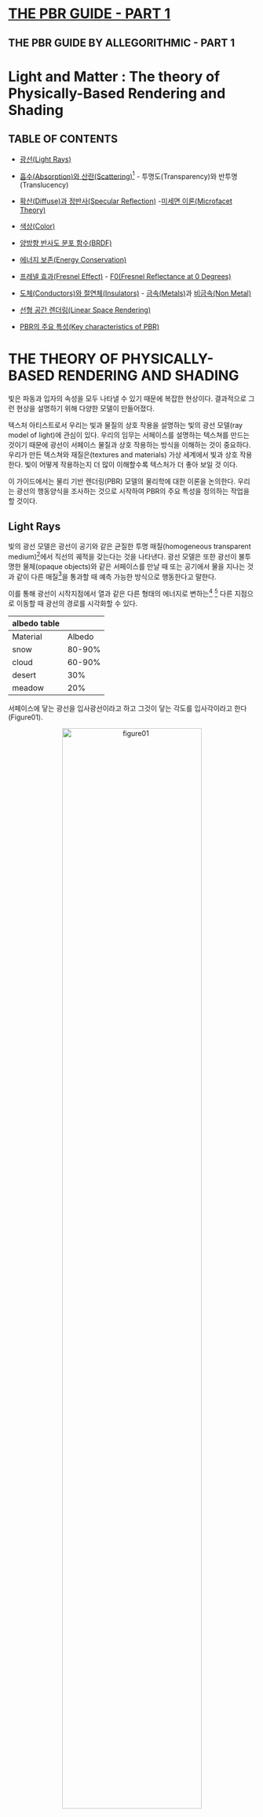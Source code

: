 [THE PBR GUIDE - PART 1](https://substance3d.adobe.com/tutorials/courses/the-pbr-guide-part-1)
===

THE PBR GUIDE BY ALLEGORITHMIC - PART 1
---


# Light and Matter : The theory of Physically-Based Rendering and Shading
## TABLE OF CONTENTS
* [광선(Light Rays)](#light-rays)

* [흡수(Absorption)와 산란(Scattering)](#absorption-and-scattering-transparency-and-translucency)[^scattering_diffuse_difference] - 투명도(Transparency)와 반투명(Translucency)
<!--
동일 파일 내에서 문단(헤더) 이동 링크
[노출 텍스트](문단 주소)
1. 헤더 제목 문자열을 (문단 주소)에 기입.
2. 문단 주소의 특수문자 제거.
3. 문단 주소의 공백 '-(hyphen)'으로 대체.
4. 문단 주소의 대문자를 소문자로 대체.
5. 문잔 주소 문자열에 '-(hyphen)'이 있는 경우는 그대로 사용.
* reference : https://ansohxxn.github.io/blog/markdown/#%EB%8F%99%EC%9D%BC-%ED%8C%8C%EC%9D%BC-%EB%82%B4%EC%97%90%EC%84%9C%EC%9D%98-%EB%AC%B8%EB%8B%A8%ED%97%A4%EB%8D%94-%EC%9D%B4%EB%8F%99-%EB%A7%81%ED%81%AC
-->

* [확산(Diffuse)과 정반사(Specular Reflection)](#diffuse-and-specular-reflection) -[미세면 이론(Microfacet Theory)](#microfacet-theory)

* [색상(Color)](#color)

* [양방향 반사도 분포 함수(BRDF)](#brdf)

* [에너지 보존(Energy Conservation)](#energy-conservation)

* [프레넬 효과(Fresnel Effect)](#fresnel-effect) - [F0(Fresnel Reflectance at 0 Degrees)](#f0-fresnel-reflectance-at-0-degrees)

* [도체(Conductors)와 절연체(Insulators)](#conductors-and-insulatorsmetals-and-non-metals) - [금속(Metals)](#metals)과 [비금속(Non Metal)](#non-metals)

* [선형 공간 렌더링(Linear Space Rendering)](#linear-space-rendering)

* [PBR의 주요 특성(Key characteristics of PBR)](#key-characteristics-of-pbr)



# THE THEORY OF PHYSICALLY-BASED RENDERING AND SHADING
 빛은 파동과 입자의 속성을 모두 나타낼 수 있기 때문에 복잡한 현상이다. 결과적으로 그런 현상을 설명하기 위해 다양한 모델이 만들어졌다.

 텍스처 아티스트로서 우리는 빛과 물질의 상호 작용을 설명하는 빛의 광선 모델(ray model of light)에 관심이 있다. 우리의 임무는 서페이스를 설명하는 텍스쳐를 만드는 것이기 때문에 광선이 서페이스 물질과 상호 작용하는 방식을 이해하는 것이 중요하다. 우리가 만든 텍스쳐와 재질은(textures and materials) 가상 세계에서 빛과 상호 작용한다. 빛이 어떻게 작용하는지 더 많이 이해할수록 텍스처가 더 좋아 보일 것 이다.

 이 가이드에서는 물리 기반 렌더링(PBR) 모델의 물리학에 대한 이론을 논의한다. 우리는 광선의 행동양식을 조사하는 것으로 시작하여 PBR의 주요 특성을 정의하는 작업을 할 것이다.


## Light Rays
 빛의 광선 모델은 광선이 공기와 같은 균질한 투명 매질(homogeneous transparent medium)[^homogeneous_medium]에서 직선의 궤적을 갖는다는 것을 나타낸다. 광선 모델은 또한 광선이 불투명한 물체(opaque objects)와 같은 서페이스를 만날 때 또는 공기에서 물을 지나는 것과 같이 다른 매질[^매질]을 통과할 때 예측 가능한 방식으로 행동한다고 말한다.

 이를 통해 광선이 시작지점에서 열과 같은 다른 형태의 에너지로 변하는[^conversion] [^albedo] 다른 지점으로 이동할 때 광선의 경로를 시각화할 수 있다.

 |albedo table||
 |----|----|
 |Material|Albedo|
 |snow|80-90%|
 |cloud|60-90%|
 |desert|30%|
 |meadow|20%|

 서페이스에 닿는 광선을 입사광선이라고 하고 그것이 닿는 각도를 입사각이라고 한다(Figure01).

<!--
이미지 기본형
![figure01](/img/figure01.png)

가운데 정렬하기(캡션 포함)
<img> 태그로 이미지를 첨부하고, 이미지 태그를 p태그로 감싼다.
-->
<p align="center">
  <img src="/img/figure01.png" alt="figure01" width="75%" height="75%" /> 
  <p align="center">
  Figure 01: 입사각(Angle of incidence), 입사광선과 반사광선(incident and reflected rays)
  </p>
</p>

 광선은 두 매질 사이의 평면 경계면에 입사한다. 광선이 서페이스에 닿으면 다음 이벤트 중 하나 또는 모두가 발생할 수 있다.

 1. 광선은 서페이스에서 반사되어 다른 방향으로 이동한다. 이때 광선은 "반사각은 입사각(반사광)과 같다"는 반사의 법칙을 따른다.

 2. 광선은 직선(굴절광)의 궤적으로 한 매질에서 다른 매질로 통과한다.

 이 지점에서 광선은 반사와 굴절(reflection and refraction)의 두 방향으로 나뉜다. 서페이스에서 광선은 반사되거나 굴절되며 결국 두 매질에 흡수(Absorption)될 수 있다. 그러나 물질의 표면에서는 흡수가 일어나지 않는다.

[^homogeneous_medium]: homogeneous medium : 균질 매질. 설탕물, 표준대기상태의 공기로 채워진 용기와 같이 혼합물 전체가 같은 조성을 가지는 매질.(장소와 관계가 없는 매질.)

[^매질]: 매질(medium) : 힘이나 파동 등의 물리현상을 전달하는 작용을 하는 물질 또는 공간. 장(선형/비선형), 공간(균질/비균질), 방향성(등방성/<이방성, 비등방성>), 탄성(탄성/비탄성) 의존성에 따라 성질이 구분된다. 매질의 물리적 성질에 따라 서로 다른 매질의 경계면에서는 반사(Reflection), 굴절(Refraction), 산란(Scattering), 투과(Transmission), 흡수(Absorption) 등의 현상이 일어난다. 

[^conversion]: 서페이스에서는 빛의 반사(reflection) 뿐만 아니라 흡수(Absorption, absorb)도 일어난다. 빛 에너지는 몸체의 분자에 흡수되어 운동 에너지로 변환되고, 분자의 움직임이 증가하면 주변으로 복사되는 열이 발생한다.

[^albedo]: 알베도(albedo) : 이러한 흡수 원리는 일상 생활으로 옮겨볼 수 있다. 검은색 티셔츠는 흰색 티셔츠보다 햇빛을 더 많이 흡수한다. 이것이 우리가 여름에 검은색 셔츠를 입고 땀을 더 많이 흘리는 이유이다. 몸체의 알베도는 흡수된 햇빛의 비율에 영향을주어 다양한 스펙트럼 범위에서 재질의 반사 정도를 측정한다 . 100%의 알베도는 흡수가 일어나지 않음을 나타낸다. 따라서 0%의 알베도는 반사가 없음을 나타낸다. 테이블 참조.

[^scattering_diffuse_difference]: 산란(Scattering)과 확산(Diffuse)의 차이 : 산란은 "어떤 매질에 빛이 입사되어 흡수되고 흡수된 매질의 원자를 파원으로 하여 사방으로 빛이 재방출되는 현상"을 의미한다.
확산은 "어떤 매질에 일정 방향에서 입사한 빛이 반사 또는 투과된 후, 모든 방향으로 퍼지면서 진행하는 현상"이다. 확산은 난반사(Diffuse Reflection)를 일으킨다.


## Absorption and Scattering (Transparency and Translucency)
 불균일한 매질(inhomogeneous medium)이나 반투명 물질로 이동할 때 빛은 다음과 같이 흡수되거나 산란될 수 있다.

 빛이 흡수되면(absorbed) 다른 형태의 에너지(보통 열)로 바뀌면서 빛의 강도가 감소한다. 파장을 근거로하여 흡수되는 빛의 양에 따라 색이 변하지만 광선의 방향은 변하지 않는다.

 빛이 산란되면(scattered) 광선 방향이 무작위로 바뀌고 편차의 정도는 재질에 따라 다르다. 산란은 빛의 방향을 무작위로 지정하지만 강도는 변화시키지 않는다. 신체부위중 귀는 이 현상의 좋은 예이다. 귀가 얇아서(흡수율이 낮음) Figure 02와 같이 귀 뒤쪽에서 산란광이 방출되는 것을 볼 수 있다.

 산란이 없고 흡수가 낮으면 광선이 표면을 직접 통과할 수 있다. 이것은 유리의 경우이다. 예를 들어 깨끗한 수영장에서 수영하고 있다고 할때, 사람은 눈을 뜨고 맑은 물을 통해 먼 거리를 볼 수 있다. 그러나 같은 수영장이 상대적으로 더러우면 먼지 입자가 빛을 산란시켜 물의 투명도를 낮추고 결과적으로 볼 수 있는 거리가 줄어든다.

 그러한 매질/물질(medium/material)에서 더 많은 빛이 이동할수록 더 많이 흡수 및/또는 산란된다. 따라서 물체의 두께는 빛이 얼마나 흡수되거나 산란되는지에 큰 역할을 한다. 두께 맵(thickness map)은 Figure 03과 같이 셰이더에 오브젝트의 두께를 설명하는 데 사용할 수 있다.

<p align="center">
  <img src="/img/figure02.jpg" alt="figure02" width="75%" height="75%" /> 
  <p align="center">
  Figure 02: 귀 뒤쪽으로부터 방사되는 산란광
  </p>
</p>

<p align="center">
  <img src="/img/figure03.png" alt="figure03" width="75%" height="75%" /> 
  <p align="center">
  Figure 03: 섭스턴스 페인터 내에서 서페이스 아래 산란과 함께 사용되는 두께 맵
  </p>
</p>


## Diffuse and Specular Reflection
 정반사(Specular Reflection)란 광선(Light Rays) 섹션에서 논의한 것처럼 서페이스에서 반사된 빛을 말한다. 광선은 서페이스에서 반사되어 다른 방향으로 이동한다. 그것은 반사의 법칙을 따른다. 즉, 완벽하게 평평한 표면에서 반사각은 입사각과 같다. 그러나 대부분의 표면은 불규칙하고 반사 방향은 표면 거칠기(surface roughness)에 따라 무작위로 달라진다. 이 경우 빛의 방향이 바뀌지만 빛의 강도는 일정하게 유지된다.

 더 거친 서페이스는 더 크고 더 흐릿하게 보이는 하이라이트를 가질 것이다. 매끄러운 표면은 정반사의 초점을 유지하고 적절한 각도에서 볼 때 더 밝거나 강렬하게 보인다. 그러나 두 경우 모두 동일한 총 광량이 반사된다(Figure 04).

<p align="center">
  <img src="/img/figure04.jpg" alt="figure04" width="75%" height="75%" /> 
  <p align="center">
  Figure 04: 반사 방향은 표면 거칠기에 따라 무작위로 달라진다.
  </p>
</p>

 굴절(Refraction)은 광선 방향의 변화이다. 빛이 한 매질에서 다른 매질로 이동할 때 속도와 방향이 바뀐다. 굴절률 또는 IOR(Index Of Refraction)은 광선이 진행하는 방향의 변화를 설명하는 광학 측정이다. 기본적으로 IOR 값은 광선이 한 매체를 통해 다른 매체로 통과할 때 구부러지는 정도를 결정하는 데 사용된다. 예를 들어, 물의 IOR은 1.33인 반면 판유리의 IOR은 1.52이다. Figure 05에서 물 한 컵에 담긴 빨대의 렌더링을 볼 수 있다. 빨대는 빛이 다른 매질(공기, 물, 유리)을 통과할 때 굴절로 인해 구부러진 것처럼 보인다.

<p align="center">
  <img src="/img/figure05.jpg" alt="figure05" width="75%" height="75%" /> 
  <p align="center">
  Figure 05: 빨대가 굴절로 인해 구부러진 것처럼 보인다.
  </p>
</p>

 확산 반사(Diffuse Reflection)는 굴절된 빛이다. 광선은 한 매질에서 다른 매질로 전달된다. 광선이 오브젝트에 들어간다고 할 때, 빛은 이 오브젝트 내에서 여러 번 산란된다. 그것은 마침내 물체 밖으로 다시 굴절되어 처음에 들어갔던 거의 같은 지점에서 원래의 매질로 되돌아간다(Figure 06).

 확산 물질은 흡수성이다. 굴절된 빛이 그러한 물질에서 너무 오래 이동하면 완전히 흡수될 수 있다. 빛이 이 물질을 빠져나가면 진입 지점에서 아주 작은 거리만 이동했을 가능성이 크다.

 따라서 들어가는 지점과 나오는 지점간의 거리는 무시할 수 있다. 전통적인 셰이딩에서 확산 반사에 사용되는 램버트(Lambertian) 모델은 서페이스 거칠기를 고려하지 않는다. 그러나 오렌-나야르(Oren-Nayar) 모델과 같은 다른 확산 반사 모델은 이러한 거칠기를 반영한다.

 높은 산란과 낮은 흡수(high scattering and low absorption)를 모두 갖는 재료를 참여 매질(participating media) 또는 반투명 물질(translucent materials)이라고 한다. 예를 들어 연기, 우유, 피부, 옥 및 대리석이 있다. 광선의 들어오고 나가는 지점 사이의 차이가 더 이상 무시할 수 없는 것으로 간주되는 피하산란(subsurface scattering)의 추가 모델링으로 우유, 피부, 옥 및 대리석과 같은 렌더링이 가능할 수 있다. 연기 또는 안개와 같이 매우 다양하고 산란 및 흡수가 매우 낮은 매질을 정확하게 렌더링하려면 몬테카를로 시뮬레이션(Monte Carlo simulations)[^Monte]과 같은 훨씬 더 느린 방법이 요구될 수 있다.

<p align="center">
  <img src="/img/figure06.png" alt="figure06" width="75%" height="75%" /> 
  <p align="center">
  Figure 06: 한 매질에서 다른 매질로 이동하는 광선이 물체 내부에서 산란
  </p>
</p>

[^Monte]: 몬테카를로 시뮬레이션(Monte Carlo simulations) : 반복되는 랜덤 샘플링을 사용하여 발생하는 결과 범위의 가능성을 얻을 수 있는 계산 알고리즘의 한 유형. 몬테카를로 메서드 또는 다중 확률 시뮬레이션이라고도 하는 몬테카를로 시뮬레이션은 불확실한 사건의 가능한 결과를 추정하는 데 사용되는 수학적 기법이다.

#### Microfacet Theory
 이론적으로 확산 반사(diffuse)와 정반사(specular reflection) 모두 광선이 매질과 교차하는 표면의 불규칙성(surface irregularities)에 따라 달라진다. 그러나 실제로는 난반사(diffuse reflection)에 대한 거칠기의 영향은 물질 내부에서 발생하는 산란 때문에 덜 가시적이다. 결과적으로 광선이 반사되어 나가는 방향은 표면 거칠기와 입사 방향에 상당히 독립적이다.[^diffuse_ref] 확산 반사에 대한 가장 일반적인 모델(Lambertian)은 거칠기를 완전히 무시한다.

 이 가이드에서는 이러한 표면 불규칙성을 표면 거칠기(surface roughness)[^roughness]라고 한다. 표면 불규칙성은 사용 중인 PBR 워크플로우에 따라 거칠기, 부드러움, 광택 또는 미세 표면(roughness, smoothness, glossiness or micro-surface)을 비롯한 여러 다른 이름을 가질 수 있다. 이 모든 용어는 서브 텍셀[^texel](sub-texel)의 기하학적 세부사항인 서페이스의 동일한 측면(surface irregularities)을 설명한다.

 이러한 표면 불규칙성은 사용 중인 워크플로에 따라 거칠기(roughness) 또는 광택맵(glossiness map)에서 작성된다. 물리 기반 BRDF(physically-based BRDF)[^BRDF]는 표면이 미세면(microfacet)이라고 하는 다양한 방향의 소규모 평면 세부 표면(small-scaled planar detail surfaces of varying orientation)으로 구성되어 있다고 가정하는 미세면 이론(microfacet theory)을 기반으로 한다. 이 작은 평면 각각은 법선(normal)을 기반으로 한 방향(single direction)을 향해 빛을 반사한다(Figure 07).

 표면 법선(surface normal)이 조명 방향과 보기 방향(light direction and view direction) 사이의 정확히 중간 방향인 미세면은 가시광선을 반사한다. 그러나 미세표면 노말과 하프 노말이 동일한 경우 그림 07에서와 같이 일부 미세면이 그림자(빛 방향, light direction) 또는 마스킹(보기 방향, view direction)에 의해 차단되므로 모든 미세면이 기여하는 것은 아니다.

 미세한 수준(microscopic level)의 표면 불규칙성은 광 확산을 유발한다. 예를 들어, 흐릿한 반사는 산란된 광선으로 인해 발생한다. 광선은 평행하게 반사되지 않으므로 정반사를 흐리게 인식한다(Figure 08).

<p align="center">
  <img src="/img/figure07.png" alt="figure07" width="75%" height="75%" /> 
  <p align="center">
  Figure 07: 미세면 이론에 기반한 Physically-based BRDF
  </p>
</p>
<p align="center">
  <img src="/img/figure08.png" alt="figure08" width="75%" height="75%" /> 
  <p align="center">
  Figure 08: 산란된 광선에 의한 흐릿한 반사
  </p>
</p>

[^diffuse_ref]: 디퓨즈 리플렉션은 물질 내부에서 발생하는 산란으로 인해 표면의 거칠기를 무시 가능한 수준으로 무작위적인 방향으로 반사된다.

[^roughness]: Roughness : 또한 대부분의 대중적인 렌더러에서 표면에 대한 거칠기를 Roughness라는 이름으로 나타낸다. 이때 일반적으로 거칠기가 증가하면 더 많은 확산으로 인해 부드러운 셰입의 반사를 얻을 수 있고, 거칠기가 감소하면 선명하고 날카로운 셰입의 반사를 얻을 수 있다.

[^texel]: Texel : 텍셀, 텍스처 엘리먼트 또는 텍스처 픽셀은 텍스처 맵의 기본 단위이다. 텍스처는 이미지가 픽셀 배열로 표현되는 것처럼 텍스처 공간을 나타내는 텍셀 배열로 표현된다.

[^BRDF]: BRDF : 양방향 반사도 분포 함수(Bidirectional Reflectance Distribution Function)는 빛이 불투명한 표면에서 어떤 방식으로 반사되는지를 정의하는 4차원 함수이다.


## Color
 표면의 가시적인 색상은 광원에서 방출되는 파장에서 비롯된다. 이러한 파장은 물체에 흡수되고, 정반사 및 확산 반사된다. 그 흡수되는 파장 외 나머지 반사 파장을 우리가 색상으로 보는 것이다.

 예를 들어, 사과의 피부는 대부분 붉은 빛을 반사한다. 빨간색 파장만 사과 껍질 외부로 다시 산란되고 나머지 파장은 흡수된다(Figure 09).

 사과는 또한 전기를 전도하지 않는 물질(유전체, dielectrics)[^dielectrics]로서(사과 껍질과 같이) 정반사가 파장에 거의 독립적이기 때문에 광원과 동일한 색상의 밝은 정반사 하이라이트를 갖는다. 이러한 물질의 경우 정반사에 색상이 지정되지 않는다. 이후 섹션에서 다양한 유형의 물질(금속 및 유전체)에 대해 논의할 것이다.

 Substance PBR 셰이더는 GGX 미세면 분포(GGX microfacet distribution)를 사용한다.

<p align="center">
  <img src="/img/figure09.png" alt="figure09" width="75%" height="75%" /> 
  <p align="center">
  Figure 09: 적색 파장이 눈으로 반사된다.
  </p>
</p>

[^dielectrics]: 유전체(dielectric) : 도체와 달리 유전체는 절연체이므로 전하가 통과하지 않는다.

## BRDF
 양방향 반사율 분포 함수(BRDF)는 표면의 반사율 속성을 설명하는 함수이다. 컴퓨터 그래픽에는 다양한 BRDF 모델이 있으며 그 중 일부는 물리적으로 설득력있지 않다. BRDF가 물리적으로 그럴듯해지기 위해서는 에너지를 보존(energy conserving)하고 상호성을 나타내야 한다. 상호성은 BRDF의 결과에 영향을 미치지 않고 들어오는 광선과 나가는 광선이 서로의 반전으로 간주될 수 있다는 헬름홀츠 상호성 원칙(Helmholtz Reciprocity Principle)를 나타낸다.

 섭스턴스의 PBR 쉐이더에서 사용하는 BRDF는 Disney의 principled reflectance model을 기반으로 한다. 이 모델은 GGX 미세면 분포(GGX microfacet distribution)를 기반으로 한다. GGX는 반사 분포 측면에서 더 나은 솔루션 중 하나를 제공한다. 하이라이트에서 더 짧은 피크와 폴오프에서 더 긴 꼬리를 사용하여 더 사실적으로 보인다(Figure 10).

<p align="center">
  <img src="/img/figure10.png" alt="figure10" width="75%" height="75%" /> 
  <p align="center">
  Figure 10: GGX vs Blinn specular distribution - GGX는 specular distributio 측면에서 더 나은 솔루션 중 하나를 제공한다.
  </p>
</p>


## Energy Conservation
 에너지 보존은 물리 기반 렌더링 솔루션에서 중요한 역할을 한다.[^energy_conservation] 이 원리는 표면에서 다시 방출되는 빛(반사 및 산란, reflected and scattered back)의 총량이 수신된 총량보다 적음을 나타낸다. 다시 말해, 표면에서 반사된 빛은 표면에 닿기 전보다 더 강렬하지 않다. 예술가로서 우리는 에너지 보존을 통제하는 것에 대해 걱정할 필요가 없다. 이것은 PBR의 장점 중 하나로, 에너지 보존은 항상 셰이더에 의해 시행된다. 이것은 물리 기반 모델의 일부이며 우리가 물리학보다 예술에 집중할 수 있도록 해준다.

[^energy_conservation]: 에너지 보존 법칙(law of energy conservation) : 물리적 현상에 따라 한 물체에서 다른 물체로 에너지가 옮겨가거나 물체의 에너지가 다른 종류의 에너지로 변환할 때, 항상 자연계 전체의 에너지의 총량은 일정하게 보존된다는 법칙이다. 예를 들어 물체가 일정 위치에서 지상으로 떨어질 경우 위치에너지가 운동에너지로 변환되면서 속도가 증가하지만, 위치에너지와 운동에너지의 총합은 일정하게 보존된다.


## Fresnel Effect
 프레넬 반사 인자(Fresnel reflection factor) 또한 BRDF의 계수로서 물리 기반 셰이딩에서 중요한 역할을 한다. 프랑스 물리학자 Augustin-Jean Fresnel이 발견한 프레넬 효과(Fresnel Effect)는 표면에서 반사되는 빛의 양이 그것이 인지되는 시야각(viewing angle)에 따라 달라진다고 말한다. 물 웅덩이를 예로든다면, 물 표면에 수직으로하여 똑바로 아래를 볼 때 바닥까지 볼 수 있다. 이때 수면을 보는 것은 0도(zero degrees) 또는 수직 입사(normal incidence)[^normal_incidence]가 될 것이다(노말은 표면 법선). 수면에 더 평행한 스침 입사(grazing incidence)[^grazing_incidence]에서 물 웅덩이를 보면 수면의 정반사가 더 강해지는 것을 볼 수 있으며, 수면 아래는 전혀 볼 수 없을 수도 있다.

 프레넬은 우리가 전통적인 셰이딩에서 했던 것처럼 PBR에서 제어하는 것이 아니다. 다시 말하지만, 이것은 PBR 셰이더에 의해 처리되는 물리학의 또 다른 측면이다. 스침 입사에서 표면을 볼 때 모든 매끄러운 표면은 90도 입사각에서 거의 100%의 반사체가 된다.

 거친 표면의 경우 반사율은 스침 입사에 가까울 수록 점점 더 정반사화되지만 100% 정반사에 도달하지는 않는다. 여기서 가장 중요한 요소는 "macrosurface"의 법선과 빛이 이루는 각도가 아니라 각 미세면(microfacet)의 법선과 빛이 이루는 각도이다. 광선이 다른 방향으로 분산되기 때문에 반사가 더 부드럽거나 흐리게 보인다. 거시적 수준(macroscopic level)에서 발생하는 것은 집합적인 미세면(collective microfacets)에 대해 관찰할 모든 프레넬 효과의 평균과 다소 유사하다.

[^normal_incidence]: 수직 입사(normal incidence) : 파동이 경계면에 충돌할 때 수직인 경우, 즉 입사각이 0도 일때 수직 입사라고 한다.

[^grazing_incidence]: 스침 입사(grazing incidence) : 수직입사와는 다르게 입사각이 경계면의 법선에 대해 90도에 근접할 때 이러한 입사각을 스침각이라 하는데 이 스침각에서의 입사를 스침 입사라고 한다.

#### F0 (Fresnel Reflectance at 0 Degrees)
 빛이 표면에 직각 또는 수직으로(0도 각도로) 닿으면 해당 빛의 일정 비율이 정반사(specular)로 반사된다. 표면에 대한 굴절률(IOR)을 사용하여 반사되는 양을 도출할 수 있다. 이를 F0(Fresnel 0)라고 한다(Figure 11). 표면으로 굴절되는 빛의 양을 1 ~ F0이라고 한다.

<p align="center">
  <img src="/img/figure11.png" alt="figure11" width="75%" height="75%" /> 
  <p align="center">
  Figure 11: 매끄러운 유전체 표면의 경우 F0에서는 빛의 2-5%, 스침각에서는 100%를 반사한다.
  </p>
</p>

 가장 일반적인 유전체(dielectrics)의 F0 범위는 0.02-0.05(선형 값, linear values)이다. 도체(conductors)의 경우 F0 범위는 0.5-1.0이다. 따라서 표면의 반사율은 아래 방정식과 같이 굴절률에 의해 결정된다(Lagarde 2011).

 <p align="center">
  <img src="/img/figure11_f0.png" alt="figure11_f0" width="75%" height="75%" />
  <p align="center">
  Figure 11_2: n = refractive index(IOR)
  </p>
</p>

 텍스처 제작과 관련하여 관심을 갖는 것은 F0 반사율 값이다. 비금속<유전체/절연체, Non-metals(dielectrics/insulators)>은 그레이스케일 값을 가지며 금속(도체)은 RGB 값을 갖는다. PBR과 관련하여 반사율에 대한 예술적 해석을 통해 Figure 11과 같이 매끄러운 유전체 표면의 경우 F0은 빛의 2%에서 5%를 반사하고 스침 각도(grazing angles)에서 100%를 반사한다고 말할 수 있다.

 유전체(비금속) 반사율 값은 실제로 크게 변하지 않는다.(유전체의 반사율 값이 대부분 크게 차이를 보이지 않음.) 사실, 거칠기에 의해 변경될 때 값의 실제 변화는 알아보기 어려울 수 있다. 그러나 값에는 차이가 있다. Figure 12에서 금속 및 비금속 물질 모두에 대한 F0 범위를 보여주는 차트를 볼 수 있다.

 비금속의 범위는 서로 크게 다르지 않다. 보석은 값이 더 높기 때문에 예외이다. F0는 특히 도체(conductors)나 절연체(insulators)에 관한 것이므로 잠시 후에 논의할 것이다.


## Conductors and Insulators(Metals and Non-Metals)
 PBR용 재질을 만들 때는 금속이나 비금속(metal or non-metal)의 관점에서 생각하는 것이 도움이 된다. 표면이 금속인지 아닌지 스스로에게 물어보고, 금속이라면 한 세트의 가이드라인을 따라야 한다. 그렇지 않은 경우 다른 지침을 따라야한다.

 이것은 일부 재질이 준금속(metalloids, 금속과 비금속의 혼합)과 같이 이러한 범주에 속하지 않을 수 있기 때문에 단순한 접근 방식일 수 있지만, 재질을 만드는 전체 과정에서 금속과 비금속을 구별하는 것은 좋은 접근 방식이며 메탈로이드는 예외이다. 재질에 대한 가이드라인을 설정하려면 먼저 우리가 만들고자 하는 것을 이해해야 한다. PBR을 사용하면 금속(도체, Conductors)[^conductor] [^thermal_conductor] [^electrical_conductor]과 비금속(절연체, Insulators)[^insulators]의 특성을 살펴보고 Figure 12와 같이 이러한 가이드라인 세트를 도출할 수 있다.

<p align="center">
  <img src="/img/figure12.png" alt="figure12" width="75%" height="75%" /> 
  <p align="center">
  Figure 12: 금속 및 비금속 재질 모두에 대한 F0 범위
  </p>
</p>

 굴절된 빛은 흡수되고 금속의 색조(color tint)는 반사된 빛에서 나오므로 맵에서 금속에 확산 색상(diffuse color)을 지정하지 않는다(diffuse = 0).

[^conductor]: 도체(Conductor) : '전기 몇 '열'이 잘 통하는 도전성 물질.

[^thermal_conductor]: 열 전도체(Thermal Conductor) : 열이 잘 전달되는 물질.

[^electrical_conductor]: 전기 전도체(Electrical Conductor) : 전도도가 높아서 전기가 통하기 쉬운 물질.

[^insulators]: 절연체(Insulator) : '전기'나 '열'을 전달하기 어려운 성질을 가지는 물질의 총칭.
전기가 통하기 쉬운 '도체(전기 전도체)'에 비교해서 '부도체'라고도 한다. '절연체'는 '유전체(dielectric)'의 성질도 갖는다.

#### Metals
 금속은 열과 전기의 좋은 도체이다. 전도성 금속의 전기장(electric field)은 0이며 전기장과 자기장으로 이루어진 입사 광파가 표면에 부딪힐 때 그 파동은 부분적으로 반사되고 굴절된 빛은 모두 흡수된다. 연마된 금속의 반사율 값은 약 70-100% 반사 범위로 높은 편이다(Figure 13).

<p align="center">
  <img src="/img/figure13.png" alt="figure13" width="75%" height="75%" /> 
  <p align="center">
  Figure 13: 금속의 반사율 값은 약 70-100% 정반사이다.
  </p>
</p>

 일부 금속은 다른 파장의 빛을 흡수한다. 예를 들어, 금은 가시 스펙트럼의 고주파수 끝에서 청색광을 흡수하므로 노란색으로 보이게된다. 그러나 굴절된 빛은 흡수되기 때문에 금속의 색조는 반사된 빛에서 나온다. 따라서 우리 맵에서는 금속에 확산 색상을 지정하지 않는다(diffuse = 0). 예를 들어, 반사광/광택(specular/gloss) 워크플로우에서 원금속(raw metal)은 디퓨즈 맵에서 검은색으로 설정되고 반사율 값은 반사광 맵(specular map)에서 착색된 색상 값이다. 금속의 경우 반사율 값은 RGB가 되며 착색될 수 있다. 물리 기반 모델 내에서 작업하고 있기 때문에 맵에서 금속 반사율에 대해 실제 측정 값을 사용해야 한다.

 텍스쳐링 측면에서 금속의 또 다른 중요한 점은 부식 경향이다. 이것은 풍화 요소(weathering elements)가 금속의 반사 상태에서 큰 역할을 할 수 있음을 의미한다. 금속이 녹슬면 금속의 반사 상태가 변경된다. 그런 다음 부식된 영역은 Figure 14와 같이 금속성 맵(metallic map)에서 검은색 값으로 표시된 유전체로 처리된다. 2부에서 논의할 것처럼 금속성/거칠기 워크플로우(metallic/roughness workflow)의 셰이더는 유전체의 F0 값을 4% 반사 하도록 하드코딩한다. Figure 14는 하드코딩된 F0 값이 4%인 확산 반사 색상(diffuse reflected color)으로 기본 색상 맵(base color map)의 녹슨 영역을 보여준다.

 또한 도색된 금속은 금속이 아닌 유전체로 취급된다. 페인트는 원금속(raw metal) 위에 레이어 역할을 한다. 페인트가 벗겨진 상태에서 노출된 원금속만 금속으로 처리된다. 금속에 묻은 먼지나 원금속을 흐리게하는 물질도 마찬가지이다.

 이 장의 시작 부분에서 언급했듯이 PBR 재질을 만들 때 재질이 금속인지 여부를 묻는 것이 도움이 된다. 더 정확하게 말하면, 질문에는 금속의 상태에 대한 정보도 포함되어야 한다. 금속이 칠해졌는지, 녹슬었는지, 흙이나 기름과 같은 다른 물질로 덮여 있는지 여부이다. 재질은 원금속이 아닌 경우 유전체로 처리된다. 풍화에 따라 풍화 요소가 금속의 반사 상태에서 역할을 하기 때문에 금속과 비금속이 혼합될 수 있다.

<p align="center">
  <img src="/img/figure14.png" alt="figure14" width="75%" height="75%" /> 
  <p align="center">
  Figure 14: 부식 영역(Corrosive areas)은 F0 값이 4% 반사인 유전체로 처리된다.
  </p>
</p>

#### Non-Metals
 비금속(절연체/유전체, insulators/dielectrics)은 전기 전도성이 좋지 않다. 굴절된 빛이 산란 및/또는 흡수(종종 표면에서 다시 나타남)되므로 금속보다 훨씬 적은 양의 빛을 반사하고 알베도 색상을 갖는다.

 우리는 앞에서 일반적인 유전체의 값이 굴절률에 의해 계산된 F0를 기준으로 약 2-5%라고 말했다. 이 값은 Figure 12에서와 같이 0.017-0.067(40-75 sRGB)의 선형 범위 내에 포함된다. 보석과 같은 일부 비금속 재료를 제외하고 대부분의 유전체는 4%보다 큰 F0 값을 갖지 않는다.

 금속과 마찬가지로 실제 측정값을 사용해야 하지만 투명하지 않은 다른 재료의 경우 굴절률(IOR)을 찾기가 어려울 수 있다. 그러나 가장 일반적인 유전체 재료 사이의 값은 크게 변하지 않으므로 반사율 값에 대해 몇 가지 가이드라인을 사용할 수 있다. 이 가이드의 뒷부분에서 다룰 것이다.

 일반적인 유전체의 값은 IOR에 의해 계산된 F0를 기준으로 약 2-5%이다. Figure 15에서 이 범위를 볼 수 있다.

<p align="center">
  <img src="/img/figure15.png" alt="figure15" width="75%" height="75%" /> 
  <p align="center">
  Figure 15: sRGB에서 선형으로의 변환은 감마 2.2 근사치를 사용하여 수행되었다 - 자세한 내용은 선형 공간 렌더링 섹션을 참조
  </p>
</p>


## Linear Space Rendering
 선형 공간 렌더링은 매우 복잡한 주제이다. 이 가이드에서는 선형 공간 렌더링이 조명 계산을 위한 올바른 계산을 제공한다는 단순한 접근 방식을 취할 것이다. 이는 신뢰할만한 실제 방식으로 표현될 수 있는 빛의 상호작용이 가능한 환경을 만들어준다. 선형 공간 렌더링에 대한 논의를 위해서는 감마 보정의 개념을 도입해야 한다. 디스플레이 및 저장 목적으로 이미지를 인코딩할 때 감마 보정은 대역폭과 비트 할당을 줄이는 최적화 프로세스이다. 이 프로세스는 대략적으로 휘도의 세제곱근을 따르는 인간의 눈의 밝기 인식을 활용한다.

 HVS(Human Visual System)는 밝은 톤보다 어두운 톤의 상대적 차이에 더 민감하다. 이 때문에 감마 보정을 사용하지 않는 것은 HVS가 톤을 구별할 수 없는 톤 영역에 너무 많은 비트가 할당되기 때문에 낭비이다. 

 일반적인 디지털 이미지 생성 프로세스에서 이미지는 디스플레이 장치에 표시하기 위해 sRGB OETF 또는 감마 1 / 2.2[^oetf]와 같은 인코딩 감마 함수를 사용하여 인코딩된다. 그런 다음 디스플레이 장치 회로는 자체 디코딩 감마 함수인 EOTF[^eotf]를 사용하여 이미지를 디코딩한다. 컴퓨터 모니터의 감마 설정은 2.2인 경우가 많다.

 선형 색 공간에는 본질적으로 감마 보정이 없다. 이는 1.0의 유효 감마선에 해당하며, 이는 정확한 선형 계산을 산출한다. 그러나 렌더링된 이미지를 뷰어에게 올바르게 표시하려면 감마 공간으로 인코딩해야 한다.[^gamma_encoding]

 색상 값의 계산과 색상에 대한 연산은 선형 공간에서 수행된다. 이 프로세스는 감마 인코딩된 값을 색상 맵과 색상 선택기를 통해 모니터에서 보는 동안 선택한 색상의 선형 값으로 디코딩한다. 색상 관리 워크플로우에서 이 프로세스에는 일반적으로 선형으로 해석되거나 sRGB OETF 또는 감마 1 / 2.2로 인코딩된 것으로 해석되도록 텍스처 맵에 태그를 지정하는 작업이 포함된다. 그런 다음 선형 공간에서 계산이 수행되고 최종 렌더링된 결과는 sRGB OETF 또는 감마 1 / 2.2로 감마 인코딩된다.

 어떤 맵을 디코딩해야 하는지 고려하는 간단한 방법은 Substance Painter 또는 Substance Designer에서 내보낸 맵이 금속의 색조나 잔디의 녹색과 같이 보이는 색상(확산 반사 색상, diffuse reflected color)을 나타내는 경우 셰이더가 맵을 올바르게 해석하도록 감마 인코딩으로 플래그를 지정해야 한다. PBR 워크플로우에서 감마 인코딩으로 플래그가 지정되는 맵은 기본 색상, 확산, 반사 및 방사(base color, diffuse, specular and emissive)이다. 맵이 표면이 얼마나 거친지(거칠기 맵, roughness map) 또는 재질이 금속인지(금속 맵, metallic map) 같은 데이터를 나타내는 경우 선형으로 플래그가 지정되어야 한다. PBR 워크플로우에서 선형으로 플래그 지정되는 맵은 거칠기, 차폐, 법선(노말), 금속성 및 높이(roughness, ambient occlusion, normal, metallic, and height)이다.

 Substance Designer 및 Substance Painter 내에서 셰이더에 대한 입력의 선형 공간과 감마 공간 간의 변환이 자동으로 처리된다. 렌더링된 뷰포트에서 계산된 결과에 대한 감마 보정도 마찬가지이다. 아티스트로서 우리는 일반적으로 소프트웨어가 기본적으로 처리하므로 Substance 소프트웨어 내에서 선형 계산 및 변환에 대해 걱정할 필요가 없다.

 Substance Integration 플러그인을 통해 Substance 재질을 사용할 때 통합 및 호스트 응용 프로그램의 색상 관리를 통해 출력에 자동으로 선형/감마 공간(linear/gamma space) 플래그가 지정된다. 그러나 프로세스를 이해하는 것이 중요하다. Substance 맵이 Substance 재질이 아닌 내보낸 비트맵으로 사용되는 경우 사용 중인 렌더러에 따라 텍스처를 감마 인코딩하거나 선형으로 수동 플래그를 지정해야 할 수도 있다. 일반적으로 .png, .jpg, .tga 또는 .tif 파일은 감마 인코딩되는 반면 sRGB OETF 및 .exr 파일은 선형이다.

 감마 공간에서 선형 공간으로 변환하는 sRGB 디코딩 기능(EOTF)은 Substance Painter 및 Substance Designer*에서 사용되며 IEC 61966-2-1:1999 표준에 의해 다음과 같이 정의된다.

<p align="center">
  <img src="/img/figure_srgb_linear01.png" alt="figure_srgb_linear01" width="75%" height="75%" /> 
</p>

 *이 글의 작성 시점에서 Substance Designer의 선형에서 rgb 및 rgb에서 선형 노드(inear to rgb and rgb to linear nodes)는 최적화를 위해 이 공식을 사용하지 않는다. 이는 향후 릴리스에서 변경될 수 있다.

 단순화를 위해 이 가이드의 모든 변환에 대해 다음과 같은 단순화된(근사적인) 변환 함수를 대신 사용했다.

<p align="center">
  <img src="/img/figure_srgb_linear02.png" alt="figure_srgb_linear02" width="75%" height="75%" /> 
</p>

***
_a. 기본 색도 좌표(chromaticity coordinates)는 주어진 RGB 색상 공간으로 인코딩할 수 있는 색역(색상 삼각형)을 정의한다._

_b. 화이트포인트(white point)는 주어진 RGB 색상 공간에 대한 흰색을 정의한다._

_c. 전달 함수는 선형 광 성분(3자극 값)과 비선형 RGB 비디오 신호(대부분의 경우 코딩 최적화 및 대역폭 성능) 간의 매핑을 수행한다._
***

[^oetf]: OETF : 감마 인코딩 함수의 기술명은 OETF(Opto-Electronic Transfer Function)이다.

[^eotf]: OETF : 감마 디코딩 함수의 기술명은 EOTF(Electro-Optical Transfer Function)이다.

[^gamma_encoding]: sRGB 색상 공간에서 sRGB OETF를 명확하게 하는 것이 매우 중요하다. OETF는 RGB 색상 공간을 만드는 세 가지 구성 요소 중 하나일 뿐이다.


## Key Characteristics of PBR
 이제 물리학의 기본 이론을 살펴보았으므로 PBR의 몇 가지 주요 특성을 도출할 수 있다.

 1. 에너지 보존. 반사된 광선은 처음 표면에 부딪쳤을 때의 값보다 결코 밝지 않다. 에너지 보존은 셰이더에 의해 처리된다.

 2. 프레넬. BRDF는 셰이더에 의해 처리된다. F0 반사율 값은 가장 일반적인 유전체에 대해 최소한의 변화를 가지며 2-5% 범위에 속한다. 금속에 대한 F0는 70-100% 범위의 높은 값이다.

 3. 정반사의 강도(Specular intensity)는 BRDF, 거칠기 또는 광택 맵(glossiness map) 및 F0 반사율 값을 통해 제어된다.

 4. 조명 계산은 선형 공간에서 처리된다. 기본 색상 또는 확산(base color or diffuse)과 같은 감마 인코딩 값이 있는 모든 맵은 일반적으로 셰이더에 의해 선형으로 변환되지만 게임 엔진이나 렌더러에서 이미지를 가져올 때 적절한 옵션을 선택하여 변환이 제대로 처리되는지 확인해야 할 수도 있다. 거칠기, 광택, 금속성 및 높이와 같은 표면 속성을 설명하는 맵은 선형으로 해석되도록 설정해야 한다.


<!--
test line-----------------

    code block

test line-----------------
-->

## reference
* <https://substance3d.adobe.com/tutorials/courses/the-pbr-guide-part-1>
* <https://www.fis.uni-bonn.de/en/recherchetools/infobox/professionals/what-remote-sensing/reflection-and-absorption>
* <https://knowledge.autodesk.com/support/maya-lt/learn-explore/caas/CloudHelp/cloudhelp/2020/ENU/MayaLT-LightingShading/files/GUID-9158B659-5CA0-413B-8AD6-194E35A10FD8-htm.html>
* <https://www.scienceall.com/%EB%A7%A4%EC%A7%88medium-%E5%AA%92%E8%B3%AA/>
* <http://www.ktword.co.kr/test/view/view.php?m_temp1=6336>
* <https://ko.strephonsays.com/dispersion-and-vs-diffusion-5788>
* <https://optical-engineering.tistory.com/entry/%EB%B9%9B%EC%9D%98-%EC%82%B0%EB%9E%80-Scattering-%EA%B3%BC-%ED%99%95%EC%82%B0-Diffusing%EC%9D%98-%EC%B0%A8%EC%9D%B4%EC%A0%90>
* <https://www.scienceall.com/%ED%88%AC%EA%B3%BCtransmission/>
* <https://www.ibm.com/kr-ko/cloud/learn/monte-carlo-simulation>
* <https://ko.wikipedia.org/wiki/%EB%AA%AC%ED%85%8C%EC%B9%B4%EB%A5%BC%EB%A1%9C_%EB%B0%A9%EB%B2%95>
* <https://en.wikipedia.org/wiki/Texel_(graphics)>
* <https://en.wikipedia.org/wiki/Bidirectional_reflectance_distribution_function#:~:text=The%20bidirectional%20reflectance%20distribution%20function,and%20in%20computer%20vision%20algorithms.>
* <https://www.scienceall.com/%EC%97%90%EB%84%88%EC%A7%80-%EB%B3%B4%EC%A1%B4-%EB%B2%95%EC%B9%99law-of-energy-conservation-2/>
* <https://glossary.oilfield.slb.com/en/terms/n/normal_incidence#:~:text=1.%20n.%20%5BGeophysics%5D,%2C%20two%2Dway%20traveltime%2C%20wave>
* <https://wikipredia.net/ko/Normal_incidence>
* <https://www.kps.or.kr/>
* <http://www.ktword.co.kr/test/view/view.php?m_temp1=4367>
* <https://ko.wikipedia.org/wiki/%EC%A0%84%EA%B8%B0_%EC%A0%84%EB%8F%84%EC%B2%B4>
* <https://ko.wikipedia.org/wiki/%EC%A0%88%EC%97%B0%EC%B2%B4>
* <https://handlespixels.wordpress.com/tag/f0-reflectance/>
